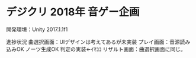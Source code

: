 # デジクリ 2018年 音ゲー企画

開発環境：Unity 2017.1.1f1

進捗状況
曲選択画面：UIデザインは考えてあるが未実装
プレイ画面：音源読み込みOK
			ノーツ生成OK
			判定の実装←ｲﾏｺｺ
リザルト画面：曲選択画面に同じ。

